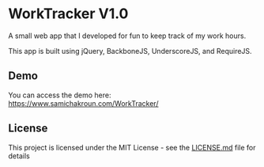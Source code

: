 # WorkTracker V1.0

A small web app that I developed for fun to keep track of my work hours.

This app is built using jQuery, BackboneJS, UnderscoreJS, and RequireJS.

## Demo

You can access the demo here: https://www.samichakroun.com/WorkTracker/

## License

This project is licensed under the MIT License - see the [LICENSE.md](LICENSE.md) file for details